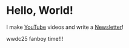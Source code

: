 # Hello, World!

I make [YouTube](https://youtube.com/@fabianfrankwerner) videos and write a [Newsletter](https://fabianfrankwerner.com/newsletter)!


wwdc25 fanboy time!!!
